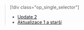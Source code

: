 > [!div class="op_single_selector"]
> * [Update 2](../articles/storsimple/storsimple-manage-backup-policies-u2.md)
> * [Aktualizace 1 a starší](../articles/storsimple/storsimple-manage-backup-policies.md)
> 
> 

